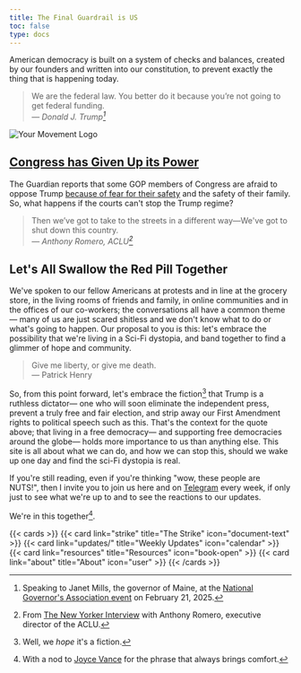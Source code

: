 ```yaml
---
title: The Final Guardrail is US
toc: false
type: docs
---
```


American democracy is built on a system of checks and balances, created by our founders and written into our constitution, to prevent exactly the thing that is happening today.

> We are the federal law. You better do it because you’re not going to get federal funding.<br>
> <cite>— Donald J. Trump[^1]</cite>

![Your Movement Logo](/images/SFD.jpg)

[^1]: Speaking to Janet Mills, the governor of Maine, at the [National Governor's Association event](https://thehill.com/homenews/state-watch/5157818-trump-janet-mills-maine-transgender-athletes/) on February 21, 2025.

## [Congress has Given Up its Power](https://news.bloomberglaw.com/bloomberg-government-news/gop-lawmakers-cede-to-trump-musk-power-grab-without-a-challenge)

The Guardian reports that some GOP members of Congress are afraid to oppose Trump [because of fear for their safety](https://www.theguardian.com/us-news/2025/feb/27/republicans-trump-threats) and the safety of their family. So, what happens if the courts can't stop the Trump regime?

> Then we’ve got to take to the streets in a different way—We've got to shut down this country.<br>
> <cite>— Anthony Romero, ACLU[^2]</cite>

[^2]: From [The New Yorker Interview](https://www.newyorker.com/podcast/the-new-yorker-radio-hour/the-aclu-vs-trump-20) with Anthony Romero, executive director of the ACLU.

## Let's All Swallow the Red Pill Together

We've spoken to our fellow Americans at protests and in line at the grocery store, in the living rooms of friends and family, in online communities and in the offices of our co-workers; the conversations all have a common theme— many of us are just scared shitless and we don't know what to do or what's going to happen. Our proposal to you is this: let's embrace the possibility that we're living in a Sci-Fi dystopia, and band together to find a glimmer of hope and community.

> Give me liberty, or give me death.<br>
> — Patrick Henry

So, from this point forward, let's embrace the fiction[^3] that Trump is a ruthless dictator— one who will soon eliminate the independent press, prevent a truly free and fair election, and strip away our First Amendment rights to political speech such as this. That's the context for the quote above; that living in a free democracy— and supporting free democracies around the globe— holds more importance to us than anything else. This site is all about what we can do, and how we can stop this, should we wake up one day and find the sci-Fi dystopia is real.

[^3]: Well, we *hope* it's a fiction.

If you're still reading, even if you're thinking "wow, these people are NUTS!", then I invite you to join us here and on [Telegram](https://t.me/SfD_2025) every week, if only just to see what we're up to and to see the reactions to our updates.

We're in this together[^4].

[^4]: With a nod to [Joyce Vance](https://joycevance.substack.com/) for the phrase that always brings comfort.

{{< cards >}}
  {{< card link="strike" title="The Strike" icon="document-text" >}}
  {{< card link="updates/" title="Weekly Updates" icon="calendar" >}}
  {{< card link="resources" title="Resources" icon="book-open" >}}
  {{< card link="about" title="About" icon="user" >}}
{{< /cards >}}
